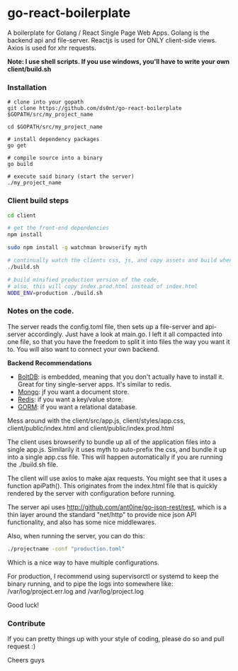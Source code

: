 # go-react-boilerplate

A boilerplate for Golang / React Single Page Web Apps. Golang is the backend api and file-server. Reactjs is used for ONLY client-side views. Axios is used for xhr requests.

**Note: I use shell scripts. If you use windows, you'll have to write your own client/build.sh**


### Installation

```
# clone into your gopath
git clone https://github.com/ds0nt/go-react-boilerplate $GOPATH/src/my_project_name

cd $GOPATH/src/my_project_name

# install dependency packages
go get

# compile source into a binary
go build

# execute said binary (start the server)
./my_project_name
```


### Client build steps

```bash
cd client

# get the front-end dependencies
npm install

sudo npm install -g watchman browserify myth

# continually watch the clients css, js, and copy assets and build when changed
./build.sh

# build minified production version of the code.
# also, this will copy index.prod.html instead of index.html
NODE_ENV=production ./build.sh

```


### Notes on the code.

The server reads the config.toml file, then sets up a file-server and api-server accordingly. Just have a look at main.go. I left it all compacted into one file, so that you have the freedom to split it into files the way you want it to. You will also want to connect your own backend.

**Backend Recommendations**

 - [BoltDB](https://github.com/boltdb/bolt): is embedded, meaning that you don't actually have to install it. Great for tiny single-server apps. It's similar to redis.
 - [Mongo](http://labix.org/mgo): jf you want a document store.
 - [Redis](https://github.com/garyburd/redigo): if you want a key/value store.
 - [GORM](http://jinzhu.me/gorm/): if you want a relational database.


Mess around with the client/src/app.js, client/styles/app.css, client/public/index.html and client/public/index.prod.html

The client uses browserify to bundle up all of the application files into a single app.js. Similarily it uses myth to auto-prefix the css, and bundle it up into a single app.css file. This will happen automatically if you are running the ./build.sh file.


The client will use axios to make ajax requests. You might see that it uses a function apiPath(). This originates from the index.html file that is quickly rendered by the server with configuration before running.

The server api uses http://github.com/ant0ine/go-json-rest/rest, which is a thin layer around the standard "net/http" to provide nice json API functionality, and also has some nice middlewares.

Also, when running the server, you can do this:

```bash
./projectname -conf "production.toml"
```

Which is a nice way to have multiple configurations.

For production, I recommend using supervisorctl or systemd to keep the binary running, and to pipe the logs into somewhere like: /var/log/project.err.log and /var/log/project.log

Good luck!

### Contribute

 If you can pretty things up with your style of coding, please do so and pull request :)

 Cheers guys
